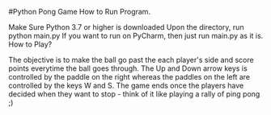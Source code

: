 #Python Pong Game
How to Run Program.

Make Sure Python 3.7 or higher is downloaded
Upon the directory, run python main.py
If you want to run on PyCharm, then just run main.py as it is.
How to Play?

The objective is to make the ball go past the each player's side and score points everytime the ball goes through.
The Up and Down arrow keys is controlled by the paddle on the right whereas the paddles on the left are controlled by the keys W and S.
The game ends once the players have decided when they want to stop - think of it like playing a rally of ping pong ;)
